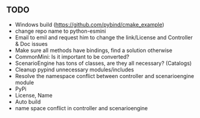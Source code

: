 ## TODO
- Windows build (https://github.com/pybind/cmake_example)
- change repo name to python-esmini
- Email to emil and request him to change the link/License and Controller & Doc issues
- Make sure all methods have bindings, find a solution otherwise
- CommonMini: Is it important to be converted?
- ScenarioEngine has tons of classes, are they all necessary? (Catalogs)
- Cleanup pypind unnecessary modules/includes
- Resolve the namespace conflict between controller and scenarioengine module
- PyPi
- License, Name
- Auto build 
- name space conflict in controller and scenarioengine
